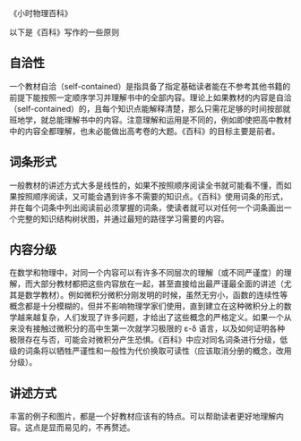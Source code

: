 《小时物理百科》

以下是《百科》写作的一些原则

## 自洽性
一个教材自洽（self-contained）是指具备了指定基础读者能在不参考其他书籍的前提下能按照一定顺序学习并理解书中的全部内容。理论上如果教材的内容是自洽（self-contained）的，且每个知识点能解释清楚，那么只需花足够的时间按部就班地学，就总能理解书中的内容。注意理解和运用是不同的，例如即使把高中教材中的内容全都理解，也未必能做出高考卷的大题。《百科》的目标主要是前者。

## 词条形式
一般教材的讲述方式大多是线性的，如果不按照顺序阅读全书就可能看不懂，而如果按照顺序阅读，又可能会遇到许多不需要的知识点。《百科》使用词条的形式，并在每个词条中列出阅读前必须掌握的词条，使读者就可以对任何一个词条画出一个完整的知识结构树状图，并通过最短的路径学习需要的内容。

## 内容分级
在数学和物理中，对同一个内容可以有许多不同层次的理解（或不同严谨度）的理解，而大部分教材都把这些内容放在一起，甚至直接给出最严谨最全面的讲述（尤其是数学教材）。例如微积分微积分刚发明的时候，虽然无穷小，函数的连续性等概念都是十分模糊的，但并不影响物理学家们使用，直到建立在这种微积分上的数学越来越复杂，人们发现了许多问题，才给出了这些概念的严格定义。如果一个从来没有接触过微积分的高中生第一次就学习极限的 ε-δ 语言，以及如何证明各种极限存在与否，可能会对微积分产生恐惧。《百科》中应对同名词条进行分级，低级的词条将以牺牲严谨性和一般性为代价换取可读性（应该取消分册的概念，改用分级）。

## 讲述方式
丰富的例子和图片，都是一个好教材应该有的特点。可以帮助读者更好地理解内容。这点是显而易见的，不再赘述。
